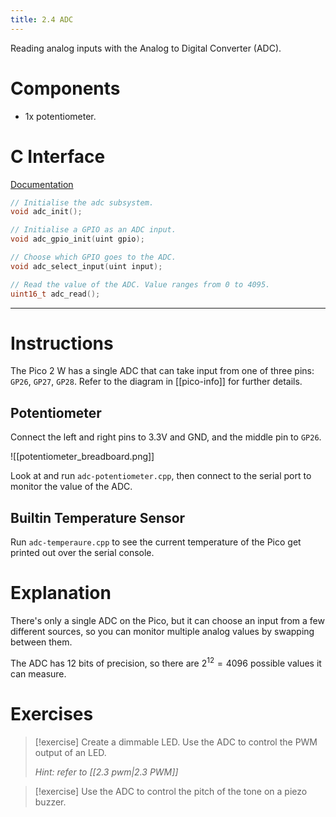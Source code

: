 ```yaml
---
title: 2.4 ADC
---
```

Reading analog inputs with the Analog to Digital Converter (ADC).
# Components
- 1x potentiometer.
# C Interface
[Documentation](https://www.raspberrypi.com/documentation/pico-sdk/hardware.html#group_hardware_adc)
```c
// Initialise the adc subsystem.
void adc_init();

// Initialise a GPIO as an ADC input.
void adc_gpio_init(uint gpio);

// Choose which GPIO goes to the ADC.
void adc_select_input(uint input);

// Read the value of the ADC. Value ranges from 0 to 4095.
uint16_t adc_read();
```
---
# Instructions
The Pico 2 W has a single ADC that can take input from one of three pins: `GP26`, `GP27`, `GP28`. Refer to the diagram in [[pico-info]] for further details.
## Potentiometer
Connect the left and right pins to 3.3V and GND, and the middle pin to `GP26`.

![[potentiometer_breadboard.png]]

Look at and run `adc-potentiometer.cpp`, then connect to the serial port to monitor the value of the ADC.
## Builtin Temperature Sensor
Run `adc-temperaure.cpp` to see the current temperature of the Pico get printed out over the serial console.
# Explanation
There's only a single ADC on the Pico, but it can choose an input from a few different sources, so you can monitor multiple analog values by swapping between them.

The ADC has 12 bits of precision, so there are $2^{12}=4096$ possible values it can measure.
# Exercises
> [!exercise]
> Create a dimmable LED. Use the ADC to control the PWM output of an LED.
> 
> *Hint: refer to [[2.3 pwm|2.3 PWM]]*

> [!exercise]
> Use the ADC to control the pitch of the tone on a piezo buzzer.

